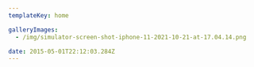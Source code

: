 ```yaml
---
templateKey: home

galleryImages:
  - /img/simulator-screen-shot-iphone-11-2021-10-21-at-17.04.14.png

date: 2015-05-01T22:12:03.284Z
---
```

